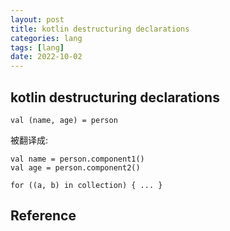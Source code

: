 ```yaml
---
layout: post
title: kotlin destructuring declarations
categories: lang
tags: [lang]
date: 2022-10-02
---
```


## kotlin destructuring declarations

    val (name, age) = person

被翻译成:

    val name = person.component1()
    val age = person.component2()

    for ((a, b) in collection) { ... }



## Reference
